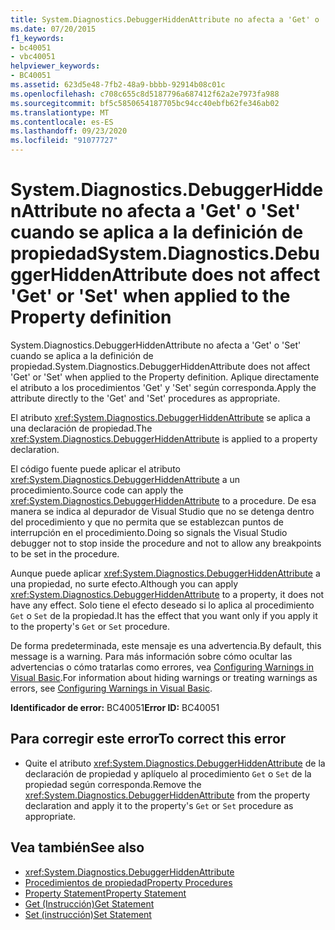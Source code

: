 ```yaml
---
title: System.Diagnostics.DebuggerHiddenAttribute no afecta a 'Get' o 'Set' cuando se aplica a la definición de propiedad
ms.date: 07/20/2015
f1_keywords:
- bc40051
- vbc40051
helpviewer_keywords:
- BC40051
ms.assetid: 623d5e48-7fb2-48a9-bbbb-92914b08c01c
ms.openlocfilehash: c708c655c8d5187796a687412f62a2e7973fa988
ms.sourcegitcommit: bf5c5850654187705bc94cc40ebfb62fe346ab02
ms.translationtype: MT
ms.contentlocale: es-ES
ms.lasthandoff: 09/23/2020
ms.locfileid: "91077727"
---
```

# <a name="systemdiagnosticsdebuggerhiddenattribute-does-not-affect-get-or-set-when-applied-to-the-property-definition"></a><span data-ttu-id="03cab-102">System.Diagnostics.DebuggerHiddenAttribute no afecta a 'Get' o 'Set' cuando se aplica a la definición de propiedad</span><span class="sxs-lookup"><span data-stu-id="03cab-102">System.Diagnostics.DebuggerHiddenAttribute does not affect 'Get' or 'Set' when applied to the Property definition</span></span>

<span data-ttu-id="03cab-103">System.Diagnostics.DebuggerHiddenAttribute no afecta a 'Get' o 'Set' cuando se aplica a la definición de propiedad.</span><span class="sxs-lookup"><span data-stu-id="03cab-103">System.Diagnostics.DebuggerHiddenAttribute does not affect 'Get' or 'Set' when applied to the Property definition.</span></span> <span data-ttu-id="03cab-104">Aplique directamente el atributo a los procedimientos 'Get' y 'Set' según corresponda.</span><span class="sxs-lookup"><span data-stu-id="03cab-104">Apply the attribute directly to the 'Get' and 'Set' procedures as appropriate.</span></span>  
  
 <span data-ttu-id="03cab-105">El atributo <xref:System.Diagnostics.DebuggerHiddenAttribute> se aplica a una declaración de propiedad.</span><span class="sxs-lookup"><span data-stu-id="03cab-105">The <xref:System.Diagnostics.DebuggerHiddenAttribute> is applied to a property declaration.</span></span>  
  
 <span data-ttu-id="03cab-106">El código fuente puede aplicar el atributo <xref:System.Diagnostics.DebuggerHiddenAttribute> a un procedimiento.</span><span class="sxs-lookup"><span data-stu-id="03cab-106">Source code can apply the <xref:System.Diagnostics.DebuggerHiddenAttribute> to a procedure.</span></span> <span data-ttu-id="03cab-107">De esa manera se indica al depurador de Visual Studio que no se detenga dentro del procedimiento y que no permita que se establezcan puntos de interrupción en el procedimiento.</span><span class="sxs-lookup"><span data-stu-id="03cab-107">Doing so signals the Visual Studio debugger not to stop inside the procedure and not to allow any breakpoints to be set in the procedure.</span></span>  
  
 <span data-ttu-id="03cab-108">Aunque puede aplicar <xref:System.Diagnostics.DebuggerHiddenAttribute> a una propiedad, no surte efecto.</span><span class="sxs-lookup"><span data-stu-id="03cab-108">Although you can apply <xref:System.Diagnostics.DebuggerHiddenAttribute> to a property, it does not have any effect.</span></span> <span data-ttu-id="03cab-109">Solo tiene el efecto deseado si lo aplica al procedimiento `Get` o `Set` de la propiedad.</span><span class="sxs-lookup"><span data-stu-id="03cab-109">It has the effect that you want only if you apply it to the property's `Get` or `Set` procedure.</span></span>  
  
 <span data-ttu-id="03cab-110">De forma predeterminada, este mensaje es una advertencia.</span><span class="sxs-lookup"><span data-stu-id="03cab-110">By default, this message is a warning.</span></span> <span data-ttu-id="03cab-111">Para más información sobre cómo ocultar las advertencias o cómo tratarlas como errores, vea [Configuring Warnings in Visual Basic](/visualstudio/ide/configuring-warnings-in-visual-basic).</span><span class="sxs-lookup"><span data-stu-id="03cab-111">For information about hiding warnings or treating warnings as errors, see [Configuring Warnings in Visual Basic](/visualstudio/ide/configuring-warnings-in-visual-basic).</span></span>  
  
 <span data-ttu-id="03cab-112">**Identificador de error:** BC40051</span><span class="sxs-lookup"><span data-stu-id="03cab-112">**Error ID:** BC40051</span></span>  
  
## <a name="to-correct-this-error"></a><span data-ttu-id="03cab-113">Para corregir este error</span><span class="sxs-lookup"><span data-stu-id="03cab-113">To correct this error</span></span>  
  
- <span data-ttu-id="03cab-114">Quite el atributo <xref:System.Diagnostics.DebuggerHiddenAttribute> de la declaración de propiedad y aplíquelo al procedimiento `Get` o `Set` de la propiedad según corresponda.</span><span class="sxs-lookup"><span data-stu-id="03cab-114">Remove the <xref:System.Diagnostics.DebuggerHiddenAttribute> from the property declaration and apply it to the property's `Get` or `Set` procedure as appropriate.</span></span>  
  
## <a name="see-also"></a><span data-ttu-id="03cab-115">Vea también</span><span class="sxs-lookup"><span data-stu-id="03cab-115">See also</span></span>

- <xref:System.Diagnostics.DebuggerHiddenAttribute>
- [<span data-ttu-id="03cab-116">Procedimientos de propiedad</span><span class="sxs-lookup"><span data-stu-id="03cab-116">Property Procedures</span></span>](../programming-guide/language-features/procedures/property-procedures.md)
- [<span data-ttu-id="03cab-117">Property Statement</span><span class="sxs-lookup"><span data-stu-id="03cab-117">Property Statement</span></span>](../language-reference/statements/property-statement.md)
- [<span data-ttu-id="03cab-118">Get (Instrucción)</span><span class="sxs-lookup"><span data-stu-id="03cab-118">Get Statement</span></span>](../language-reference/statements/get-statement.md)
- [<span data-ttu-id="03cab-119">Set (instrucción)</span><span class="sxs-lookup"><span data-stu-id="03cab-119">Set Statement</span></span>](../language-reference/statements/set-statement.md)
